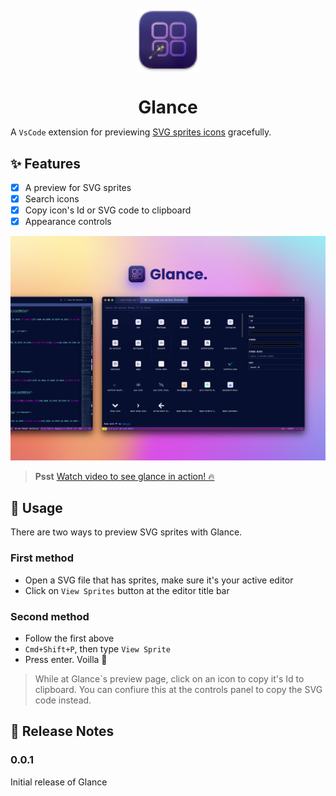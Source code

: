 <img src="./media/glance-sm.png" style="height: 100px; display: table; margin: 20px auto;">
<h1 style="text-align: center; border: none; margin-bottom: 0">Glance</h1>

A `VsCode` extension for previewing [SVG sprites icons](https://css-tricks.com/svg-symbol-good-choice-icons/) gracefully.

## ✨ Features

-   [x] A preview for SVG sprites
-   [x] Search icons
-   [x] Copy icon's Id or SVG code to clipboard
-   [x] Appearance controls

![Banner](media/banner.png)

> **Psst** [Watch video to see glance in action! 🔥](https://css-tricks.com/svg-symbol-good-choice-icons/)

## 💪 Usage

There are two ways to preview SVG sprites with Glance.

### First method

-   Open a SVG file that has sprites, make sure it's your active editor
-   Click on `View Sprites` button at the editor title bar

### Second method

-   Follow the first above
-   `Cmd+Shift+P`, then type `View Sprite`
-   Press enter. Voilla 🎉

> While at Glance`s preview page, click on an icon to copy it's Id to clipboard. You can confiure this at the controls panel to copy the SVG code instead.

<!-- ## Extension Settings

Include if your extension adds any VS Code settings through the `contributes.configuration` extension point.

For example:

This extension contributes the following settings:

-   `myExtension.enable`: enable/disable this extension
-   `myExtension.thing`: set to `blah` to do something -->

## 📝 Release Notes

### 0.0.1

Initial release of Glance
